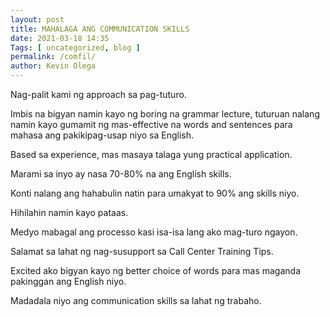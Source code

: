 ```yaml
--- 
layout: post 
title: MAHALAGA ANG COMMUNICATION SKILLS
date: 2021-03-18 14:35
Tags: [ uncategorized, blog ]
permalink: /comfil/ 
author: Kevin Olega 
--- 
```

Nag-palit kami ng approach sa pag-tuturo. 

Imbis na bigyan namin kayo ng boring na grammar lecture, tuturuan nalang namin kayo gumamit ng mas-effective na words and sentences para mahasa ang pakikipag-usap niyo sa English. 

Based sa experience, mas masaya talaga yung practical application.

Marami sa inyo ay nasa 70-80% na ang English skills.

Konti nalang ang hahabulin natin para umakyat to 90% ang skills niyo.

Hihilahin namin kayo pataas.

Medyo mabagal ang processo kasi isa-isa lang ako mag-turo ngayon.

Salamat sa lahat ng nag-susupport sa Call Center Training Tips.

Excited ako bigyan kayo ng better choice of words para mas maganda pakinggan ang English niyo.

Madadala niyo ang communication skills sa lahat ng trabaho.

